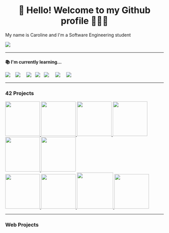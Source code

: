 <h1 align='center'> 👋 Hello! Welcome to my Github profile 👩🏻‍💻 </h1>

<p>
  My name is Caroline and I'm a Software Engineering student
</p>          

<p>
  <a href="www.linkedin.com/in/caroline-lumy-ogata/"><img src="https://img.shields.io/badge/linkedin-%230077B5.svg?&style=for-the-badge&logo=linkedin&logoColor=white" /></a>&nbsp;&nbsp;&nbsp;&nbsp;
</p>

<hr>

<h4> 📚 I'm currently learning...</h4>
<p >
  <img src="https://img.shields.io/badge/c-%2300599C.svg?style=for-the-badge&logo=c&logoColor=white" />&nbsp;&nbsp;&nbsp;
  <img src="https://img.shields.io/badge/rust-%23000000.svg?style=for-the-badge&logo=rust&logoColor=white" />&nbsp;&nbsp;&nbsp;&nbsp;
  <img src="https://img.shields.io/badge/html5%20-%23e34f26.svg?&style=for-the-badge&logo=html5&logoColor=white" />&nbsp;&nbsp;
  <img src="https://img.shields.io/badge/CSS3-1572B6?&style=for-the-badge&logo=css3&logoColor=white" />&nbsp;&nbsp;
  <img src="https://img.shields.io/badge/TypeScript-007ACC?style=for-the-badge&logo=typescript&logoColor=white" />&nbsp;&nbsp;&nbsp;&nbsp;
  <img src="https://img.shields.io/badge/react-%2320232a.svg?style=for-the-badge&logo=react&logoColor=%2361DAFB" />&nbsp;&nbsp;&nbsp;&nbsp;
  <img src="https://img.shields.io/badge/node.js-6DA55F?style=for-the-badge&logo=node.js&logoColor=white" />&nbsp;&nbsp;&nbsp;&nbsp;  
</p>

<hr>

<h3> 42 Projects </h3>
   <a href="https://github.com/carologata/42-libft" target="_blank">
      <img height=110 src="https://github.com/byaliego/42-project-badges/blob/main/badges/libftm.png">
   </a><a href="https://github.com/carologata/42-get_next_line" target="_blank">
      <img height=110 src="https://github.com/byaliego/42-project-badges/blob/main/badges/get_next_linem.png">
   </a><a href="https://github.com/carologata/42-ft_printf" target="_blank">
      <img height=110 src="https://github.com/byaliego/42-project-badges/blob/main/badges/ft_printfm.png">
   </a><a href="https://github.com/carologata/42-born2beroot" target="_blank">
      <img height=110 src="https://github.com/byaliego/42-project-badges/raw/main/badges/born2berootm.png">
   </a><a href="https://github.com/carologata/42-fdf" target="_blank">
      <img height=110 src="https://github.com/byaliego/42-project-badges/raw/main/badges/fdfm.png">
   </a><a href="https://github.com/carologata/42-pipex" target="_blank">
      <img height=110 src="https://github.com/byaliego/42-project-badges/raw/main/badges/pipexm.png">
   </a>
   <br>
   <a href="https://github.com/carologata/42-push_swap" target="_blank">
      <img height=110 src="https://github.com/byaliego/42-project-badges/raw/main/badges/push_swapm.png">
   </a><a href="https://github.com/carologata/42-minishell" target="_blank">
      <img height=110 src="https://github.com/byaliego/42-project-badges/raw/main/badges/minishellm.png">
   </a><a href="https://github.com/carologata/42-philosophers" target="_blank">
      <img height=115 src="https://github.com/byaliego/42-project-badges/raw/main/badges/philosophersm.png">
   </a><a href="https://github.com/carologata/42-NetPractice" target="_blank">
      <img height=110 src="https://github.com/byaliego/42-project-badges/raw/main/badges/netpracticem.png">
   </a>

<hr>

<h3> Web Projects </h3>


